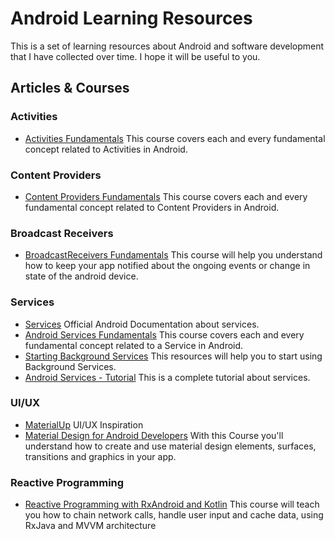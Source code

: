 # Android Learning Resources

This is a set of learning resources about Android and software development that I have collected over time. I hope it will be useful to you.

## Articles & Courses


### Activities

- [Activities Fundamentals](https://app.pluralsight.com/library/courses/android-fundamentals-activities/table-of-contents) This course covers each and every fundamental concept related to Activities in Android.

### Content Providers 

- [Content Providers Fundamentals](https://app.pluralsight.com/library/courses/android-fundamentals-content-providers) This course covers each and every fundamental concept related to Content Providers in Android.

### Broadcast Receivers

- [BroadcastReceivers Fundamentals](https://app.pluralsight.com/library/courses/android-fundamentals-broadcast-receivers/table-of-contents) This course will help you understand how to keep your app notified about the ongoing events or change in state of the android device.

### Services
- [Services](https://developer.android.com/guide/components/services) Official Android Documentation about services.
- [Android Services Fundamentals](https://app.pluralsight.com/library/courses/android-fundamentals-services/table-of-contents) This course covers each and every fundamental concept related to a Service in Android.
- [Starting Background Services](https://guides.codepath.com/android/Starting-Background-Services) This resources will help you to start using Background Services.
- [Android Services - Tutorial](http://www.vogella.com/tutorials/AndroidServices/article.html) This is a complete tutorial about services.

### UI/UX  
- [MaterialUp](https://www.uplabs.com/android) UI/UX Inspiration 
- [Material Design for Android Developers](https://www.udacity.com/course/material-design-for-android-developers--ud862) With this Course you'll understand how to create and use material design elements, surfaces, transitions and graphics in your app.

### Reactive Programming
- [Reactive Programming with RxAndroid and Kotlin](https://app.pluralsight.com/library/courses/rxandroid-kotlin-reactive-programming/table-of-contents) This course will teach you how to chain network calls, handle user input and cache data, using RxJava and MVVM architecture
